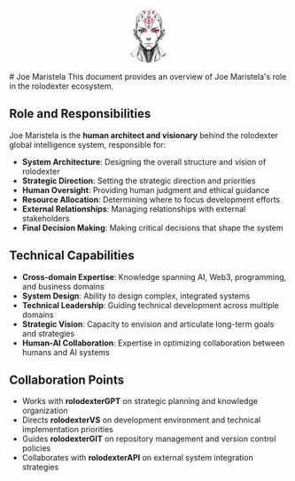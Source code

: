 <p align="center">
  <a href="../README.md">
    <img src="../SQUARE_LOGO.jpg" alt="rolodexter Logo" width="100px" style="border-radius: 50%;">
  </a>
</p>
# Joe Maristela
This document provides an overview of Joe Maristela's role in the rolodexter ecosystem.

## Role and Responsibilities

Joe Maristela is the **human architect and visionary** behind the rolodexter global intelligence system, responsible for:

- **System Architecture**: Designing the overall structure and vision of rolodexter
- **Strategic Direction**: Setting the strategic direction and priorities
- **Human Oversight**: Providing human judgment and ethical guidance
- **Resource Allocation**: Determining where to focus development efforts
- **External Relationships**: Managing relationships with external stakeholders
- **Final Decision Making**: Making critical decisions that shape the system

## Technical Capabilities

- **Cross-domain Expertise**: Knowledge spanning AI, Web3, programming, and business domains
- **System Design**: Ability to design complex, integrated systems
- **Technical Leadership**: Guiding technical development across multiple domains
- **Strategic Vision**: Capacity to envision and articulate long-term goals and strategies
- **Human-AI Collaboration**: Expertise in optimizing collaboration between humans and AI systems

## Collaboration Points

- Works with **rolodexterGPT** on strategic planning and knowledge organization
- Directs **rolodexterVS** on development environment and technical implementation priorities
- Guides **rolodexterGIT** on repository management and version control policies
- Collaborates with **rolodexterAPI** on external system integration strategies


